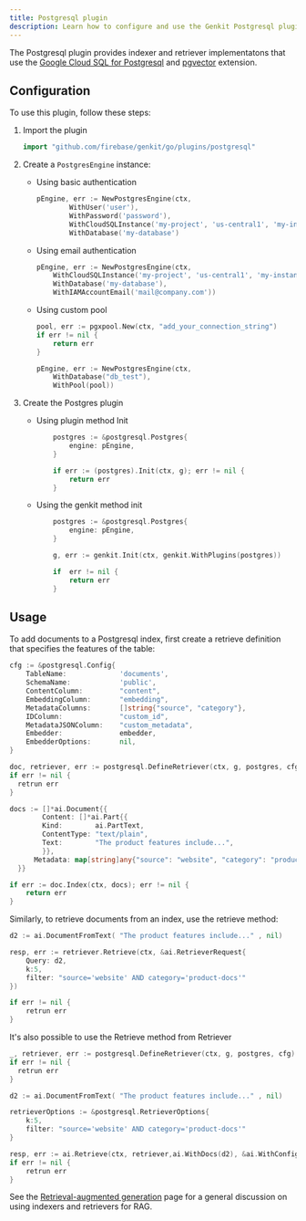 ```yaml
---
title: Postgresql plugin
description: Learn how to configure and use the Genkit Postgresql plugin for Go to integrate with pgvector extension.
---
```


The Postgresql plugin provides indexer and retriever implementatons that use the [Google Cloud SQL for Postgresql](https://cloud.google.com/sql/docs/postgres) and [pgvector](https://github.com/pgvector/pgvector) extension.

## Configuration

To use this plugin, follow these steps: 

1. Import the plugin 

	```go
	import "github.com/firebase/genkit/go/plugins/postgresql"
	```

2. Create a `PostgresEngine` instance:

	- Using basic authentication
		```go
		pEngine, err := NewPostgresEngine(ctx,
				WithUser('user'),
				WithPassword('password'),
				WithCloudSQLInstance('my-project', 'us-central1', 'my-instance'),
				WithDatabase('my-database')
		```
	- Using email authentication
		```go
		pEngine, err := NewPostgresEngine(ctx,
			WithCloudSQLInstance('my-project', 'us-central1', 'my-instance'),
			WithDatabase('my-database'),
			WithIAMAccountEmail('mail@company.com'))
		```
	- Using custom pool
		```go
		pool, err := pgxpool.New(ctx, "add_your_connection_string")
		if err != nil {
			return err
		}

		pEngine, err := NewPostgresEngine(ctx,
			WithDatabase("db_test"),
			WithPool(pool))

		```

3. Create the Postgres plugin
	- Using plugin method Init


		```go
			postgres := &postgresql.Postgres{
				engine: pEngine,
			}

			if err := (postgres).Init(ctx, g); err != nil {
				return err
			}
		```

	- Using the genkit method init

		```go
			postgres := &postgresql.Postgres{
				engine: pEngine,
			}

			g, err := genkit.Init(ctx, genkit.WithPlugins(postgres))

			if  err != nil {
				return err
			}

		```

## Usage

To add documents to a Postgresql index, first create a retrieve definition that specifies the features of the table:

```go
cfg := &postgresql.Config{
	TableName:             'documents',
	SchemaName:            'public',
	ContentColumn:         "content",
	EmbeddingColumn:       "embedding",
	MetadataColumns:       []string{"source", "category"},
	IDColumn:              "custom_id",
	MetadataJSONColumn:    "custom_metadata",
	Embedder:              embedder,
	EmbedderOptions:       nil,
}

doc, retriever, err := postgresql.DefineRetriever(ctx, g, postgres, cfg)
if err != nil {
  retrun err
}

docs := []*ai.Document{{
        Content: []*ai.Part{{
        Kind:        ai.PartText,
        ContentType: "text/plain",
        Text:        "The product features include...",
        }},
      Metadata: map[string]any{"source": "website", "category": "product-docs", "custom_id": "doc-123"},
  }}

if err := doc.Index(ctx, docs); err != nil {
    return err
}

```

Similarly, to retrieve documents from an index, use the retrieve method:

```go
d2 := ai.DocumentFromText( "The product features include..." , nil)

resp, err := retriever.Retrieve(ctx, &ai.RetrieverRequest{
    Query: d2,
    k:5,
    filter: "source='website' AND category='product-docs'"
})

if err != nil {
    retrun err
}
```

It's also possible to use the Retrieve method from Retriever

```go
_, retriever, err := postgresql.DefineRetriever(ctx, g, postgres, cfg)
if err != nil {
  retrun err
}

d2 := ai.DocumentFromText( "The product features include..." , nil)

retrieverOptions := &postgresql.RetrieverOptions{
	k:5,
    filter: "source='website' AND category='product-docs'"
}

resp, err := ai.Retrieve(ctx, retriever,ai.WithDocs(d2), &ai.WithConfig(retrieverOptions))
if err != nil {
    retrun err
}
```


See the [Retrieval-augmented generation](/go/docs/rag) page for a general
discussion on using indexers and retrievers for RAG.
